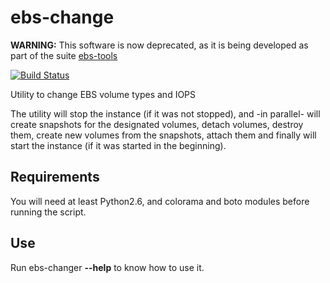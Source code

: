 # ebs-change

**WARNING:** This software is now deprecated, as it is being developed as part of the suite [ebs-tools](https://github.com/juliogonzalez/ebs-tools)

[![Build Status](http://jenkins-juliogonzalez.rhcloud.com/job/ebs-changer-build/badge/icon)](https://jenkins-juliogonzalez.rhcloud.com/job/ebs-changer-build/)

Utility to change EBS volume types and IOPS

The utility will stop the instance (if it was not stopped), and -in parallel- will create snapshots for the designated volumes, detach volumes, destroy them, create new volumes from the snapshots, attach them and finally will start the instance (if it was started in the beginning).

## Requirements

You will need at least Python2.6, and colorama and boto modules before running the script.

## Use

Run ebs-changer **--help** to know how to use it.
